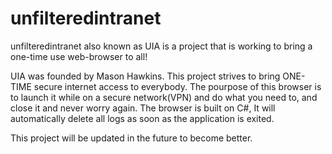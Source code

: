 # unfilteredintranet
unfilteredintranet also known as UIA is a project that is working to bring a one-time use web-browser to all!

UIA was founded by Mason Hawkins. This project strives to bring ONE-TIME secure internet access to everybody.
The pourpose of this browser is to launch it while on a secure network(VPN) and do what you need to, and close it and never worry again. 
The browser is built on C#, It will automatically delete all logs as soon as the application is exited. 

This project will be updated in the future to become better. 

